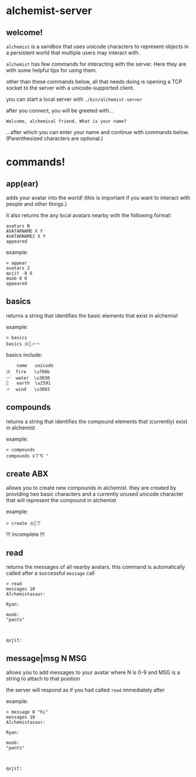 alchemist-server
================

welcome!
--------

`alchemist` is a sandbox that uses unicode characters to represent objects in a persistent world that multiple users may interact with.

`alchemist` has few commands for interacting with the server. Here they are with some helpful tips for using them.

other than these commands below, all that needs doing is opening a TCP socket to the server with a unicode-supported client.

you can start a local server with `./bin/alchemist-server`

after you connect, you will be greeted with…

`Welcome, alchemical friend. What is your name?`

…after which you can enter your name and continue with commands below. (Parenthesized characters are optional.)

commands!
=========

app(ear)
--------
adds your avatar into the world! (this is important if you want to interact with people and other things.)

it also returns the any local avatars nearby with the following format:

	avatars N
	AVATARNAME X Y
	AVATARNAME2 X Y
	appeared
	

example:

	> appear
	avatars 2
	qxjit -8 6
	moob 0 0
	appeared	
	
basics
------
returns a string that identifies the basic elements that exist in alchemist

example:

	> basics
	basics 火░〃〰
	
basics include:

		name   unicode
	火  fire   \u706b
	〰  water  \u3030
	░   earth  \u2591
	〃  wind   \u3003


compounds
---------
returns a string that identifies the compound elements that (currently) exist in alchemist

example:

	> compounds
	compounds ʬㄒㄘ〝

create ABX
----------
allows you to create new compounds in alchemist. they are created by providing two basic characters and a currently unused unicode character that will represent the compound in alchemist

example:

	> create 火░ㄒ
	
!!! incomplete !!!

read
----
returns the messages of all nearby avatars. this command is automatically called after a successful `message` call

	> read
	messages 10
	Alchemistasaur:
	
	Ryan:
	
	moob:
	"pants"
	
	
	
    qxjit:

message|msg N MSG
-----------------

allows you to add messages to your avatar where N is 0-9 and MSG is a string to attach to that position

the server will respond as if you had called `read` immediately after

example:

	> message 0 "hi"
	messages 10
	Alchemistasaur:
	
	Ryan:
	
	moob:
	"pants"
	
	
	
	qxjit:
